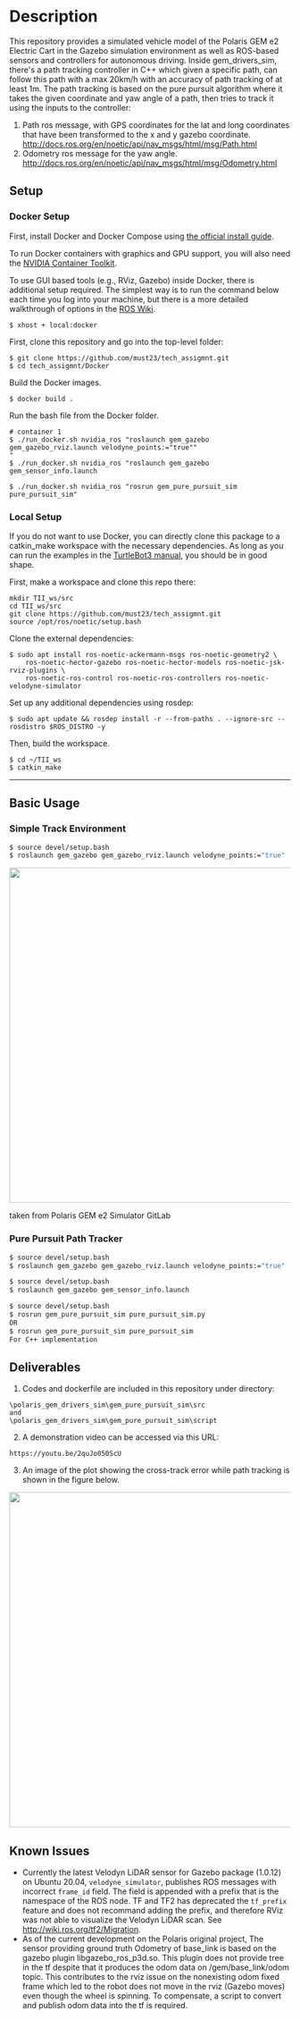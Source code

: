 # Description


This repository provides a simulated vehicle model of the Polaris GEM e2 Electric Cart in the Gazebo simulation environment as well as ROS-based sensors and controllers for autonomous driving. 
Inside gem_drivers_sim, there's a path tracking controller in C++ which given a specific path, can follow this path with a max 20km/h with an accuracy of path
tracking of at least 1m. The path tracking is based on the pure pursuit algorithm where it takes the given coordinate and yaw angle of a path, then tries to track it using the inputs to the controller:
1. Path ros message, with GPS coordinates for the lat and long coordinates that have been transformed to the x and y gazebo coordinate. http://docs.ros.org/en/noetic/api/nav_msgs/html/msg/Path.html
2. Odometry ros message for the yaw angle. http://docs.ros.org/en/noetic/api/nav_msgs/html/msg/Odometry.html


## Setup

### Docker Setup
First, install Docker and Docker Compose using [the official install guide](https://docs.docker.com/engine/install/ubuntu/).

To run Docker containers with graphics and GPU support, you will also need the [NVIDIA Container Toolkit](https://github.com/NVIDIA/nvidia-docker).

To use GUI based tools (e.g., RViz, Gazebo) inside Docker, there is additional setup required. The simplest way is to run the command below each time you log into your machine, but there is a more detailed walkthrough of options in the [ROS Wiki](http://wiki.ros.org/docker/Tutorials/GUI).

```
$ xhost + local:docker
```

First, clone this repository and go into the top-level folder:

```
$ git clone https://github.com/must23/tech_assigmnt.git
$ cd tech_assigmnt/Docker
```

Build the Docker images. 
```
$ docker build .
```

Run the bash file from the Docker folder.
```
# container 1
$ ./run_docker.sh nvidia_ros "roslaunch gem_gazebo gem_gazebo_rviz.launch velodyne_points:="true""
"
$ ./run_docker.sh nvidia_ros "roslaunch gem_gazebo gem_sensor_info.launch

$ ./run_docker.sh nvidia_ros "rosrun gem_pure_pursuit_sim pure_pursuit_sim"
```

### Local Setup

If you do not want to use Docker, you can directly clone this package to a catkin_make workspace with the necessary dependencies. As long as you can run the examples in the [TurtleBot3 manual](https://emanual.robotis.com/docs/en/platform/turtlebot3/overview/#overview), you should be in good shape.

First, make a workspace and clone this repo there:

```
mkdir TII_ws/src
cd TII_ws/src
git clone https://github.com/must23/tech_assigmnt.git
source /opt/ros/noetic/setup.bash
```

Clone the external dependencies:

```
$ sudo apt install ros-noetic-ackermann-msgs ros-noetic-geometry2 \
    ros-noetic-hector-gazebo ros-noetic-hector-models ros-noetic-jsk-rviz-plugins \
    ros-noetic-ros-control ros-noetic-ros-controllers ros-noetic-velodyne-simulator
```

Set up any additional dependencies using rosdep:

```
$ sudo apt update && rosdep install -r --from-paths . --ignore-src --rosdistro $ROS_DISTRO -y
```

Then, build the workspace.

```
$ cd ~/TII_ws
$ catkin_make
```

---

## Basic Usage

### Simple Track Environment

```bash
$ source devel/setup.bash
$ roslaunch gem_gazebo gem_gazebo_rviz.launch velodyne_points:="true"

```

<a href="url"><img src="https://github.com/must23/tech_assigmnt/blob/main/media/pp_controller.gif" width="600"></a>

taken from Polaris GEM e2 Simulator GitLab

### Pure Pursuit Path Tracker

```bash
$ source devel/setup.bash
$ roslaunch gem_gazebo gem_gazebo_rviz.launch velodyne_points:="true"

$ source devel/setup.bash
$ roslaunch gem_gazebo gem_sensor_info.launch

$ source devel/setup.bash
$ rosrun gem_pure_pursuit_sim pure_pursuit_sim.py
OR
$ rosrun gem_pure_pursuit_sim pure_pursuit_sim
For C++ implementation

```

## Deliverables
1. Codes and dockerfile are included in this repository under directory:  
```
\polaris_gem_drivers_sim\gem_pure_pursuit_sim\src 
and 
\polaris_gem_drivers_sim\gem_pure_pursuit_sim\script
```
2. A demonstration video can be accessed via this URL: 
```
https://youtu.be/2quJo050ScU
```
3. An image of the plot showing the cross-track error while path tracking is shown in the figure below.

<a href="url"><img src="https://github.com/must23/tech_assigmnt/blob/main/media/cross-track-error_.png" width="600"></a>



## Known Issues

+ Currently the latest Velodyn LiDAR sensor for Gazebo package (1.0.12) on Ubuntu 20.04,
 `velodyne_simulator`, publishes ROS messages with incorrect `frame_id` field.
  The field is appended with a prefix that is the namespace of the ROS node.
  TF and TF2 has deprecated the `tf_prefix` feature and does not recommand adding the
  prefix, and therefore RViz was not able to visualize the Velodyn LiDAR scan.
  See http://wiki.ros.org/tf2/Migration.
+ As of the current development on the Polaris original project, The sensor providing ground truth Odometry of base_link is based on the gazebo plugin libgazebo_ros_p3d.so. This plugin does not provide tree in the tf despite that it produces the odom data on /gem/base_link/odom topic. This contributes to the rviz issue on the nonexisting odom fixed frame which led to the robot does not move in the rviz (Gazebo moves) even though the wheel is spinning. To compensate, a script to convert and publish odom data into the tf is required.
 
